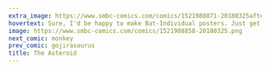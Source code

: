 ```yaml
---
extra_image: https://www.smbc-comics.com/comics/1521988871-20180325after.png
hovertext: Sure, I'd be happy to make Bat-Individual posters. Just get DC to promise not to sue me, cross their hearts and hope to die.
image: https://www.smbc-comics.com/comics/1521988858-20180325.png
next_comic: monkey
prev_comic: gojirasaurus
title: The Asteroid
---
```


